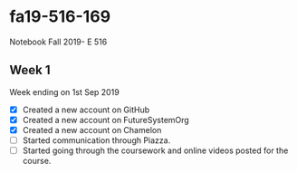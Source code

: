 # fa19-516-169

Notebook Fall 2019- E 516


## Week 1 

Week ending on 1st Sep 2019

- [x] Created a new account on GitHub
- [x] Created a new account on FutureSystemOrg
- [x] Created a new account on Chamelon
- [ ] Started communication through Piazza.
- [ ] Started going through the coursework and online videos posted for the course.
